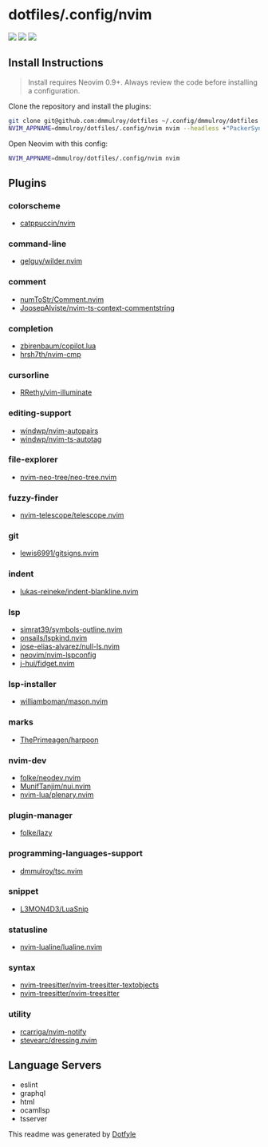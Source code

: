 # dotfiles/.config/nvim

<a href="https://dotfyle.com/dmmulroy/dotfiles-config-nvim"><img src="https://dotfyle.com/dmmulroy/dotfiles-config-nvim/badges/plugins?style=flat" /></a>
<a href="https://dotfyle.com/dmmulroy/dotfiles-config-nvim"><img src="https://dotfyle.com/dmmulroy/dotfiles-config-nvim/badges/leaderkey?style=flat" /></a>
<a href="https://dotfyle.com/dmmulroy/dotfiles-config-nvim"><img src="https://dotfyle.com/dmmulroy/dotfiles-config-nvim/badges/plugin-manager?style=flat" /></a>


## Install Instructions

 > Install requires Neovim 0.9+. Always review the code before installing a configuration.

Clone the repository and install the plugins:

```sh
git clone git@github.com:dmmulroy/dotfiles ~/.config/dmmulroy/dotfiles
NVIM_APPNAME=dmmulroy/dotfiles/.config/nvim nvim --headless +"PackerSync" +qa
```

Open Neovim with this config:

```sh
NVIM_APPNAME=dmmulroy/dotfiles/.config/nvim nvim
```

## Plugins

### colorscheme

+ [catppuccin/nvim](https://dotfyle.com/plugins/catppuccin/nvim)
### command-line

+ [gelguy/wilder.nvim](https://dotfyle.com/plugins/gelguy/wilder.nvim)
### comment

+ [numToStr/Comment.nvim](https://dotfyle.com/plugins/numToStr/Comment.nvim)
+ [JoosepAlviste/nvim-ts-context-commentstring](https://dotfyle.com/plugins/JoosepAlviste/nvim-ts-context-commentstring)
### completion

+ [zbirenbaum/copilot.lua](https://dotfyle.com/plugins/zbirenbaum/copilot.lua)
+ [hrsh7th/nvim-cmp](https://dotfyle.com/plugins/hrsh7th/nvim-cmp)
### cursorline

+ [RRethy/vim-illuminate](https://dotfyle.com/plugins/RRethy/vim-illuminate)
### editing-support

+ [windwp/nvim-autopairs](https://dotfyle.com/plugins/windwp/nvim-autopairs)
+ [windwp/nvim-ts-autotag](https://dotfyle.com/plugins/windwp/nvim-ts-autotag)
### file-explorer

+ [nvim-neo-tree/neo-tree.nvim](https://dotfyle.com/plugins/nvim-neo-tree/neo-tree.nvim)
### fuzzy-finder

+ [nvim-telescope/telescope.nvim](https://dotfyle.com/plugins/nvim-telescope/telescope.nvim)
### git

+ [lewis6991/gitsigns.nvim](https://dotfyle.com/plugins/lewis6991/gitsigns.nvim)
### indent

+ [lukas-reineke/indent-blankline.nvim](https://dotfyle.com/plugins/lukas-reineke/indent-blankline.nvim)
### lsp

+ [simrat39/symbols-outline.nvim](https://dotfyle.com/plugins/simrat39/symbols-outline.nvim)
+ [onsails/lspkind.nvim](https://dotfyle.com/plugins/onsails/lspkind.nvim)
+ [jose-elias-alvarez/null-ls.nvim](https://dotfyle.com/plugins/jose-elias-alvarez/null-ls.nvim)
+ [neovim/nvim-lspconfig](https://dotfyle.com/plugins/neovim/nvim-lspconfig)
+ [j-hui/fidget.nvim](https://dotfyle.com/plugins/j-hui/fidget.nvim)
### lsp-installer

+ [williamboman/mason.nvim](https://dotfyle.com/plugins/williamboman/mason.nvim)
### marks

+ [ThePrimeagen/harpoon](https://dotfyle.com/plugins/ThePrimeagen/harpoon)
### nvim-dev

+ [folke/neodev.nvim](https://dotfyle.com/plugins/folke/neodev.nvim)
+ [MunifTanjim/nui.nvim](https://dotfyle.com/plugins/MunifTanjim/nui.nvim)
+ [nvim-lua/plenary.nvim](https://dotfyle.com/plugins/nvim-lua/plenary.nvim)
### plugin-manager

+ [folke/lazy](https://github.com/folke/lazy.nvim)
### programming-languages-support

+ [dmmulroy/tsc.nvim](https://dotfyle.com/plugins/dmmulroy/tsc.nvim)
### snippet

+ [L3MON4D3/LuaSnip](https://dotfyle.com/plugins/L3MON4D3/LuaSnip)
### statusline

+ [nvim-lualine/lualine.nvim](https://dotfyle.com/plugins/nvim-lualine/lualine.nvim)
### syntax

+ [nvim-treesitter/nvim-treesitter-textobjects](https://dotfyle.com/plugins/nvim-treesitter/nvim-treesitter-textobjects)
+ [nvim-treesitter/nvim-treesitter](https://dotfyle.com/plugins/nvim-treesitter/nvim-treesitter)
### utility

+ [rcarriga/nvim-notify](https://dotfyle.com/plugins/rcarriga/nvim-notify)
+ [stevearc/dressing.nvim](https://dotfyle.com/plugins/stevearc/dressing.nvim)
## Language Servers

+ eslint
+ graphql
+ html
+ ocamllsp
+ tsserver


 This readme was generated by [Dotfyle](https://dotfyle.com)
